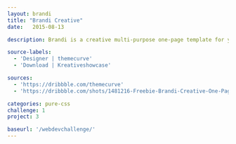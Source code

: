 ```yaml
---
layout: brandi
title: "Brandi Creative"
date:   2015-08-13

description: Brandi is a creative multi-purpose one-page template for your personal website, photography, travel, web design agency, nonprofit, environmental organization or anything related.

source-labels:
  - 'Designer | themecurve'
  - 'Download | Kreativeshowcase'

sources:
  - 'https://dribbble.com/themecurve'
  - 'https://dribbble.com/shots/1481216-Freebie-Brandi-Creative-One-Page-Multi-Purpose-PSD-Template'

categories: pure-css
challenge: 1
project: 3

baseurl: '/webdevchallenge/'
---
```

